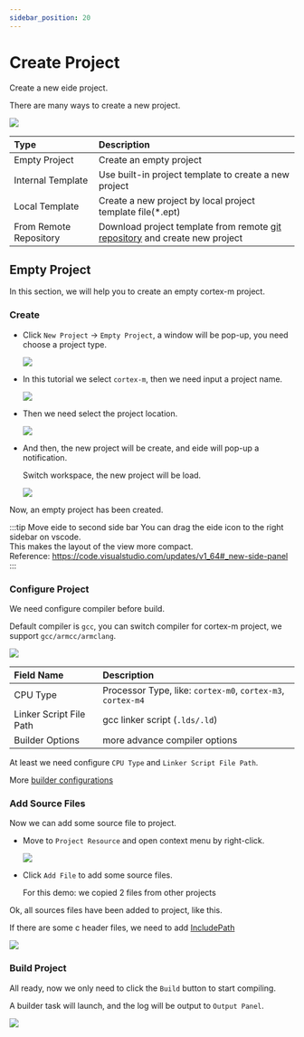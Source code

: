 ```yaml
---
sidebar_position: 20
---
```


# Create Project

Create a new eide project.

There are many ways to create a new project.

![](/img/create_prj_sel.png)

|Type|Description|
|:----|:----|
|Empty Project|Create an empty project|
|Internal Template|Use built-in project template to create a new project|
|Local Template|Create a new project by local project template file(*.ept)|
|From Remote Repository|Download project template from remote [git repository](https://github.com/github0null/eide-templates) and create new project|

## Empty Project

In this section, we will help you to create an empty cortex-m project.

### Create

- Click `New Project` -> `Empty Project`, a window will be pop-up, you need choose a project type.

  ![](/img/new_prj_typ.png)

- In this tutorial we select `cortex-m`, then we need input a project name.

  ![](/img/new_prj_name.png)

- Then we need select the project location.
  
  ![](/img/new_prj_loc_sel.png)

- And then, the new project will be create, and eide will pop-up a notification.

  Switch workspace, the new project will be load.

  ![](/img/new_prj_preview.png)

Now, an empty project has been created.

:::tip Move eide to second side bar
You can drag the eide icon to the right sidebar on vscode.<br/>
This makes the layout of the view more compact.<br/>
Reference: https://code.visualstudio.com/updates/v1_64#_new-side-panel
:::

### Configure Project

We need configure compiler before build.

Default compiler is `gcc`, you can switch compiler for cortex-m project, we support `gcc/armcc/armclang`.

![](/img/new_prj_cc_cfg.png)

|Field Name|Description|
|:--|:--|
|CPU Type|Processor Type, like: `cortex-m0`, `cortex-m3`, `cortex-m4`|
|Linker Script File Path|gcc linker script (`.lds/.ld`)|
|Builder Options|more advance compiler options|

At least we need configure `CPU Type` and `Linker Script File Path`.

More [builder configurations](../modules/builder)

### Add Source Files

Now we can add some source file to project.

- Move to `Project Resource` and open context menu by right-click.

  ![](/img/new_prj_add_srcs.png)

- Click `Add File` to add some source files.

  For this demo: we copied 2 files from other projects

Ok, all sources files have been added to project, like this.

If there are some c header files, we need to add [IncludePath](../modules/project_attr)

![](/img/new_prj_add_src_preview.png)

### Build Project

All ready, now we only need to click the `Build` button to start compiling.

A builder task will launch, and the log will be output to `Output Panel`.

![](/img/new_prj_build.png)
